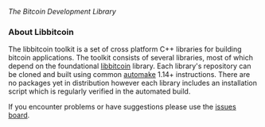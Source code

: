 *The Bitcoin Development Library*

### About Libbitcoin

The libbitcoin toolkit is a set of cross platform C++ libraries for building bitcoin applications. The toolkit consists of several libraries, most of which depend on the foundational [libbitcoin](https://github.com/libbitcoin/libbitcoin) library. Each library's repository can be cloned and built using common [automake](http://www.gnu.org/software/automake) 1.14+ instructions. There are no packages yet in distribution however each library includes an installation script which is regularly verified in the automated build.

If you encounter problems or have suggestions please use the [issues board](https://github.com/libbitcoin/libbitcoin/issues).